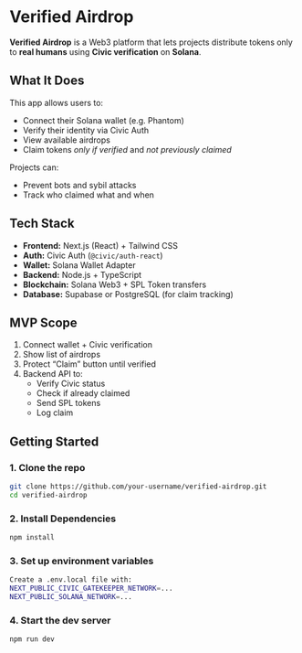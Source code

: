 # Verified Airdrop

**Verified Airdrop** is a Web3 platform that lets projects distribute tokens only to **real humans** using **Civic verification** on **Solana**.

## What It Does

This app allows users to:
- Connect their Solana wallet (e.g. Phantom)
- Verify their identity via Civic Auth
- View available airdrops
- Claim tokens *only if verified* and *not previously claimed*

Projects can:
- Prevent bots and sybil attacks
- Track who claimed what and when

## Tech Stack

- **Frontend:** Next.js (React) + Tailwind CSS
- **Auth:** Civic Auth (`@civic/auth-react`)
- **Wallet:** Solana Wallet Adapter
- **Backend:** Node.js + TypeScript
- **Blockchain:** Solana Web3 + SPL Token transfers
- **Database:** Supabase or PostgreSQL (for claim tracking)

## MVP Scope

1. Connect wallet + Civic verification
2. Show list of airdrops
3. Protect “Claim” button until verified
4. Backend API to:
   - Verify Civic status
   - Check if already claimed
   - Send SPL tokens
   - Log claim

## Getting Started

### 1. Clone the repo
 
```bash
git clone https://github.com/your-username/verified-airdrop.git
cd verified-airdrop
```
### 2. Install Dependencies

```bash
npm install
```
### 3. Set up environment variables

```bash
Create a .env.local file with:
NEXT_PUBLIC_CIVIC_GATEKEEPER_NETWORK=...
NEXT_PUBLIC_SOLANA_NETWORK=...
```
### 4. Start the dev server

```bash
npm run dev
```
